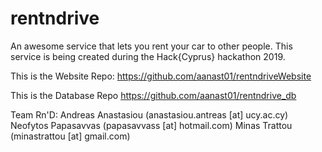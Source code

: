 # rentndrive
An awesome service that lets you rent your car to other people. 
This service is being created during the Hack{Cyprus} hackathon 2019.

This is the Website Repo:
https://github.com/aanast01/rentndriveWebsite

This is the Database Repo
https://github.com/aanast01/rentndrive_db

Team Rn'D:
Andreas Anastasiou (anastasiou.antreas [at] ucy.ac.cy)
Neofytos Papasavvas (papasavvass [at] hotmail.com)
Minas Trattou (minastrattou [at] gmail.com)
